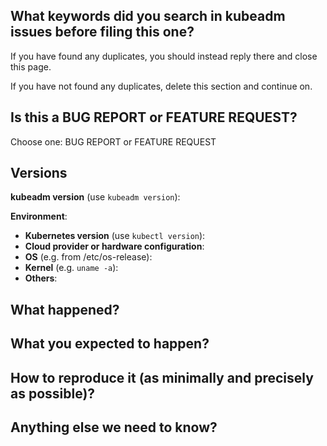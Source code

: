 <!--
!!! IMPORTANT  !!!

Before hitting the submit button, please note that requests for support must be sent
to the support channels or #kubeadm on k8s Slack and not this issue tracker:
https://git.k8s.io/kubernetes/SUPPORT.md

If you are experiencing a problem make sure you check the Kubernetes and kubeadm
troubleshooting guides:
https://kubernetes.io/docs/tasks/debug-application-cluster/troubleshooting/
https://kubernetes.io/docs/setup/production-environment/tools/kubeadm/troubleshooting-kubeadm/


If this is a BUG REPORT or a FEATURE REQUEST please answer the following questions.
-->

## What keywords did you search in kubeadm issues before filing this one?

If you have found any duplicates, you should instead reply there and close this page.

If you have not found any duplicates, delete this section and continue on.


## Is this a BUG REPORT or FEATURE REQUEST?

Choose one: BUG REPORT or FEATURE REQUEST

<!--
If this is a BUG REPORT, please:
  - Fill in as much of the template below as you can.  If you leave out information, we can't help you as well.

If this is a FEATURE REQUEST, please:
  - Describe *in detail* the feature/behavior/change you'd like to see.

In both cases, be ready for followup questions, and please respond in a timely
manner.  If we can't reproduce a bug or think a feature already exists, we
might close your issue.  If we're wrong, PLEASE feel free to reopen it and
explain why.
-->


## Versions

**kubeadm version** (use `kubeadm version`):

**Environment**:
- **Kubernetes version** (use `kubectl version`):
- **Cloud provider or hardware configuration**:
- **OS** (e.g. from /etc/os-release):
- **Kernel** (e.g. `uname -a`):
- **Others**:


## What happened?


## What you expected to happen?


## How to reproduce it (as minimally and precisely as possible)?


## Anything else we need to know?
